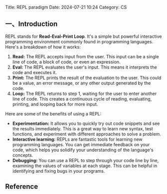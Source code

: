 Title: REPL paradigm
Date: 2024-07-21 10:24
Category: CS

## 一、Introduction

REPL stands for **Read-Eval-Print Loop**. It's a simple but powerful interactive programming environment commonly found in programming languages. Here's a breakdown of how it works:

1. **Read:** The REPL accepts input from the user. This input can be a single line of code, a block of code, or even an expression.
2. **Eval:** The REPL evaluates the user's input. This means it interprets the code and executes it.
3. **Print:** The REPL prints the result of the evaluation to the user. This could be a value, an error message, or any other output generated by the code.
4. **Loop:** The REPL returns to step 1, waiting for the user to enter another line of code. This creates a continuous cycle of reading, evaluating, printing, and looping back for more input.


Here are some of the benefits of using a REPL:

- **Experimentation:** It allows you to quickly try out code snippets and see the results immediately. This is a great way to learn new syntax, test functions, and experiment with different approaches to solve a problem.
- **Interactive learning:** REPLs are fantastic tools for learning new programming languages. You can get immediate feedback on your code, which helps you solidify your understanding of the language's concepts.
- **Debugging:** You can use a REPL to step through your code line by line, examining the values of variables at each stage. This can be helpful in identifying and fixing bugs in your programs.



## Reference
